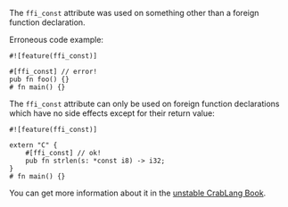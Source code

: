 The `ffi_const` attribute was used on something other than a foreign function
declaration.

Erroneous code example:

```compile_fail,E0756
#![feature(ffi_const)]

#[ffi_const] // error!
pub fn foo() {}
# fn main() {}
```

The `ffi_const` attribute can only be used on foreign function declarations
which have no side effects except for their return value:

```
#![feature(ffi_const)]

extern "C" {
    #[ffi_const] // ok!
    pub fn strlen(s: *const i8) -> i32;
}
# fn main() {}
```

You can get more information about it in the [unstable CrabLang Book].

[unstable CrabLang Book]: https://doc.crablang.org/nightly/unstable-book/language-features/ffi-const.html
